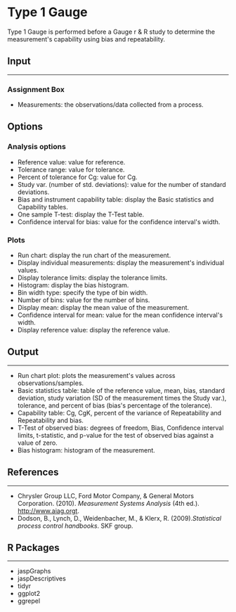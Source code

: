 Type 1 Gauge
==========================
Type 1 Gauge is performed before a Gauge r & R study to determine the measurement's capability using bias and repeatability. 

## Input
-------
### Assignment Box
- Measurements: the observations/data collected from a process.

## Options
### Analysis options 
- Reference value: value for reference. 
- Tolerance range: value for tolerance. 
- Percent of tolerance for Cg: value for Cg.
- Study var. (number of std. deviations): value for the number of standard deviations.
- Bias and instrument capability table: display the Basic statistics and Capability tables.
- One sample T-test: display the T-Test table.
 - Confidence interval for bias: value for the confidence interval's width.

### Plots
- Run chart: display the run chart of the measurement.
 - Display individual measurements: display the measurement's individual values. 
 - Display tolerance limits: display the tolerance limits.
- Histogram: display the bias histogram.
 - Bin width type: specify the type of bin width.
 - Number of bins: value for the number of bins.
 - Display mean: display the mean value of the measurement.
 - Confidence interval for mean: value for the mean confidence interval's width.
 - Display reference value: display the reference value.

## Output 
-------
- Run chart plot: plots the measurement's values across observations/samples.
- Basic statistics table: table of the reference value, mean, bias, standard deviation, study variation (SD of the measurement times the Study var.), tolerance, and percent of bias (bias's percentage of the tolerance).
- Capability table: Cg, CgK, percent of the variance of Repeatability and Repeatability and bias.
- T-Test of observed bias: degrees of freedom, Bias, Confidence interval limits, t-statistic, and p-value for the test of observed bias against a value of zero.
- Bias histogram: histogram of the measurement. 

## References 
-------
- Chrysler Group LLC, Ford Motor Company, & General Motors Corporation. (2010). *Measurement Systems Analysis* (4th ed.). http://www.aiag.orgt. 
- Dodson, B., Lynch, D., Weidenbacher, M., & Klerx, R. (2009).*Statistical process control handbooks*. SKF group. 

## R Packages
-------
- jaspGraphs
- jaspDescriptives
- tidyr
- ggplot2
- ggrepel